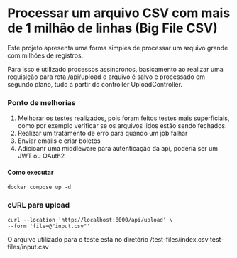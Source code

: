# Processar um arquivo CSV com mais de 1 milhão de linhas (Big File CSV)

Este projeto apresenta uma forma simples de processar um arquivo grande com milhões de registros.

Para isso é utilizado processos assíncronos, basicamento ao realizar uma requisição para rota /api/upload o arquivo é salvo e processado em segundo plano, tudo a partir do controller UploadController.

### Ponto de melhorias

1. Melhorar os testes realizados, pois foram feitos testes mais superficiais, como por exemplo verificar se os arquivos lidos estão sendo fechados.
2. Realizar um tratamento de erro para quando um job falhar
3. Enviar emails e criar boletos
4. Adicioanr uma middleware para autenticação da api, poderia ser um JWT ou OAuth2

#### Como executar

```
docker compose up -d
```

### cURL para upload

```
curl --location 'http://localhost:8000/api/upload' \
--form 'file=@"input.csv"'
```

O arquivo utilizado para o teste esta no diretório /test-files/index.csv
test-files/input.csv
